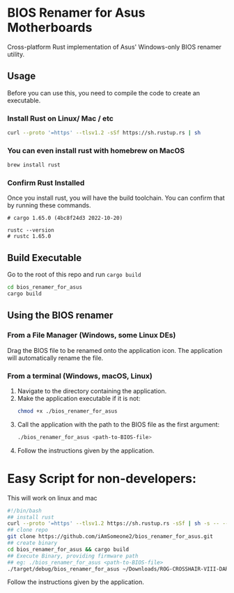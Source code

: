 # BIOS Renamer for Asus Motherboards

Cross-platform Rust implementation of Asus' Windows-only BIOS renamer utility.

## Usage
Before you can use this, you need to compile the code to create an executable.

### Install Rust on Linux/ Mac / etc
```bash
curl --proto '=https' --tlsv1.2 -sSf https://sh.rustup.rs | sh
```
### You can even install rust with homebrew on MacOS
```bash
brew install rust 
```

### Confirm Rust Installed
Once you install rust, you will have the build toolchain. You can confirm that by running these commands.
``` cargo --version
# cargo 1.65.0 (4bc8f24d3 2022-10-20) 

rustc --version
# rustc 1.65.0
```

## Build Executable
Go to the root of this repo and run `cargo build`
```bash
cd bios_renamer_for_asus
cargo build
```  

## Using the BIOS renamer 

### From a File Manager (Windows, some Linux DEs)

Drag the BIOS file to be renamed onto the application icon. The application will automatically rename the file.

### From a terminal (Windows, macOS, Linux)

1. Navigate to the directory containing the application.
2. Make the application executable if it is not:
   ``` bash
   chmod +x ./bios_renamer_for_asus 
   ```
3. Call the application with the path to the BIOS file as the first argument:
    ``` bash
    ./bios_renamer_for_asus <path-to-BIOS-file>
    ```
4. Follow the instructions given by the application.

# Easy Script for non-developers:
This will work on linux and mac

```bash
#!/bin/bash
## install rust
curl --proto '=https' --tlsv1.2 https://sh.rustup.rs -sSf | sh -s -- --default-toolchain nightly
## clone repo
git clone https://github.com/iAmSomeone2/bios_renamer_for_asus.git
## create binary
cd bios_renamer_for_asus && cargo build
## Execute Binary, providing firmware path
## eg: ./bios_renamer_for_asus <path-to-BIOS-file>
./target/debug/bios_renamer_for_asus ~/Downloads/ROG-CROSSHAIR-VIII-DARK-HERO-ASUS-4201.CAP
```
Follow the instructions given by the application.
